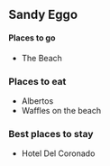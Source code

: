## Sandy Eggo

#### Places to go

- The Beach

### Places to eat

- Albertos
- Waffles on the beach

### Best places to stay

- Hotel Del Coronado